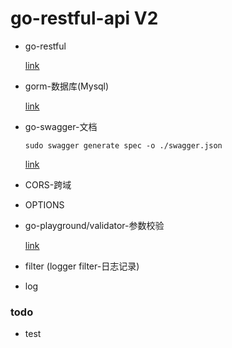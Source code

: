 # go-restful-api V2
+ go-restful
  
  [link](https://github.com/emicklei/go-restful)
+ gorm-数据库(Mysql)

  [link](https://gorm.io/index.html)
+ go-swagger-文档
    ```terminal
    sudo swagger generate spec -o ./swagger.json
    ```
  [link](https://github.com/go-swagger/go-swagger)
+ CORS-跨域
+ OPTIONS
+ go-playground/validator-参数校验

  [link](https://github.com/go-playground/validator)
+ filter (logger filter-日志记录)
+ log
### todo 
+ test
